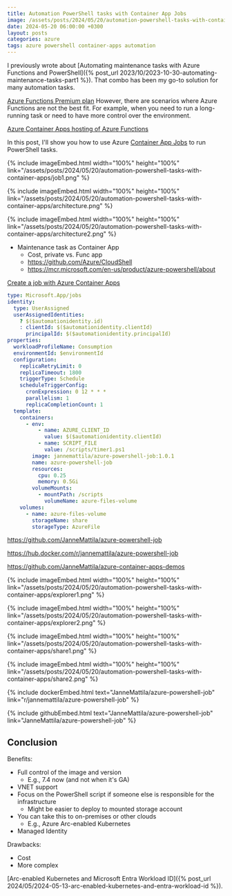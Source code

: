 ```yaml
---
title: Automation PowerShell tasks with Container App Jobs
image: /assets/posts/2024/05/20/automation-powershell-tasks-with-container-apps/job1.png
date: 2024-05-20 06:00:00 +0300
layout: posts
categories: azure
tags: azure powershell container-apps automation
---
```

<!--
- Maintenance task as Container App
  - Cost, private vs. Func app
  - https://github.com/Azure/CloudShell
  - https://mcr.microsoft.com/en-us/product/azure-powershell/about

  https://github.com/microsoft/azure-container-apps/issues/1056
https://github.com/microsoft/azure-container-apps/issues/960

-->

I  previously wrote about
[Automating maintenance tasks with Azure Functions and PowerShell]({% post_url 2023/10/2023-10-30-automating-maintenance-tasks-part1 %}).
That combo has been my go-to solution for many automation tasks.

[Azure Functions Premium plan](https://learn.microsoft.com/en-us/azure/azure-functions/functions-premium-plan?tabs=portal)
However, there are scenarios where Azure Functions are not the best fit. For example, when you need to run a long-running task or need to have more control over the environment.

[Azure Container Apps hosting of Azure Functions](https://learn.microsoft.com/en-us/azure/azure-functions/functions-container-apps-hosting)

In this post, I'll show you how to use Azure
[Container App Jobs](https://learn.microsoft.com/en-us/azure/container-apps/jobs?tabs=azure-cli)
to run PowerShell tasks.

{% include imageEmbed.html width="100%" height="100%" link="/assets/posts/2024/05/20/automation-powershell-tasks-with-container-apps/job1.png" %}

{% include imageEmbed.html width="100%" height="100%" link="/assets/posts/2024/05/20/automation-powershell-tasks-with-container-apps/architecture.png" %}

{% include imageEmbed.html width="100%" height="100%" link="/assets/posts/2024/05/20/automation-powershell-tasks-with-container-apps/architecture2.png" %}

- Maintenance task as Container App
  - Cost, private vs. Func app
  - https://github.com/Azure/CloudShell
  - https://mcr.microsoft.com/en-us/product/azure-powershell/about

[Create a job with Azure Container Apps](https://learn.microsoft.com/en-us/azure/container-apps/jobs-get-started-cli?pivots=container-apps-job-manual)


```yaml
type: Microsoft.App/jobs
identity:
  type: UserAssigned
  userAssignedIdentities:
    ? $($automationidentity.id)
    : clientId: $($automationidentity.clientId)
      principalId: $($automationidentity.principalId)
properties:
  workloadProfileName: Consumption
  environmentId: $environmentId
  configuration:
    replicaRetryLimit: 0
    replicaTimeout: 1800
    triggerType: Schedule
    scheduleTriggerConfig:
      cronExpression: 0 12 * * *
      parallelism: 1
      replicaCompletionCount: 1
  template:
    containers:
      - env:
          - name: AZURE_CLIENT_ID
            value: $($automationidentity.clientId)
          - name: SCRIPT_FILE
            value: /scripts/timer1.ps1
        image: jannemattila/azure-powershell-job:1.0.1
        name: azure-powershell-job
        resources:
          cpu: 0.25
          memory: 0.5Gi
        volumeMounts:
          - mountPath: /scripts
            volumeName: azure-files-volume
    volumes:
      - name: azure-files-volume
        storageName: share
        storageType: AzureFile
```

https://github.com/JanneMattila/azure-powershell-job

https://hub.docker.com/r/jannemattila/azure-powershell-job

https://github.com/JanneMattila/azure-container-apps-demos

{% include imageEmbed.html width="100%" height="100%" link="/assets/posts/2024/05/20/automation-powershell-tasks-with-container-apps/explorer1.png" %}

{% include imageEmbed.html width="100%" height="100%" link="/assets/posts/2024/05/20/automation-powershell-tasks-with-container-apps/explorer2.png" %}

{% include imageEmbed.html width="100%" height="100%" link="/assets/posts/2024/05/20/automation-powershell-tasks-with-container-apps/share1.png" %}

{% include imageEmbed.html width="100%" height="100%" link="/assets/posts/2024/05/20/automation-powershell-tasks-with-container-apps/share2.png" %}

{% include dockerEmbed.html text="JanneMattila/azure-powershell-job" link="r/jannemattila/azure-powershell-job" %}

{% include githubEmbed.html text="JanneMattila/azure-powershell-job" link="JanneMattila/azure-powershell-job" %}

## Conclusion

Benefits:
- Full control of the image and version
  - E.g., 7.4 now (and not when it's GA)
- VNET support
- Focus on the PowerShell script if someone else is responsible for the infrastructure
  - Might be easier to deploy to mounted storage account
- You can take this to on-premises or other clouds
  - E.g., Azure Arc-enabled Kubernetes
- Managed Identity

Drawbacks:
- Cost
- More complex

[Arc-enabled Kubernetes and Microsoft Entra Workload ID]({% post_url 2024/05/2024-05-13-arc-enabled-kubernetes-and-entra-workload-id %}).